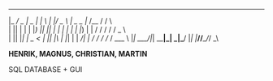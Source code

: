  _____ ___  ____  ___ _   _  ___    ____ ___ __________   _    
|_   _/ _ \|  _ \|_ _| \ | |/ _ \  |  _ \_ _|__  /__  /  / \   
  | || | | | |_) || ||  \| | | | | | |_) | |  / /  / /  / _ \  
  | || |_| |  _ < | || |\  | |_| | |  __/| | / /_ / /_ / ___ \ 
  |_| \___/|_| \_\___|_| \_|\___/  |_|  |___/____/____/_/   \_\

  **HENRIK, MAGNUS, CHRISTIAN, MARTIN**

  SQL DATABASE + GUI
